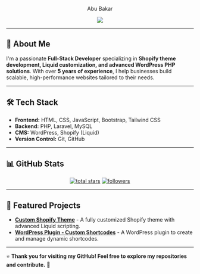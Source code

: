 <p align="center">
Abu Bakar
</p>

<p align="center">
    <a href="https://github.com/DenverCoder1/readme-typing-svg">
      <img src="https://avatars.githubusercontent.com/u/202931554?v=4" /></a>
</p>

---

## 🚀 About Me

I'm a passionate **Full-Stack Developer** specializing in **Shopify theme development, Liquid customization, and advanced WordPress PHP solutions**. With over **5 years of experience**, I help businesses build scalable, high-performance websites tailored to their needs.

---

## 🛠️ Tech Stack

- **Frontend:** HTML, CSS, JavaScript, Bootstrap, Tailwind CSS  
- **Backend:** PHP, Laravel, MySQL  
- **CMS:** WordPress, Shopify (Liquid)  
- **Version Control:** Git, GitHub  

---

## 📊 GitHub Stats  

<p align="center">
    <a href="https://github.com/AbuBakarDev?tab=repositories&sort=stargazers">
      <img alt="total stars" title="Total stars on GitHub" src="https://custom-icon-badges.demolab.com/github/stars/AbuBakarDev?color=55960c&style=for-the-badge&labelColor=488207&logo=star"/></a>
    <a href="https://github.com/AbuBakarDev?tab=followers">
      <img alt="followers" title="Follow me on Github" src="https://custom-icon-badges.demolab.com/github/followers/AbuBakarDev?color=236ad3&labelColor=1155ba&style=for-the-badge&logo=person-add&label=Follow&logoColor=white"/></a>
</p>

---

## 📌 Featured Projects  

- [**Custom Shopify Theme**](https://github.com/AbuBakarDev/custom-shopify-theme) - A fully customized Shopify theme with advanced Liquid scripting.
- [**WordPress Plugin - Custom Shortcodes**](https://github.com/AbuBakarDev/wp-custom-shortcodes) - A WordPress plugin to create and manage dynamic shortcodes.

---

⭐ **Thank you for visiting my GitHub! Feel free to explore my repositories and contribute.** 🚀
